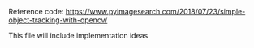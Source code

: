 Reference code: https://www.pyimagesearch.com/2018/07/23/simple-object-tracking-with-opencv/

This file will include implementation ideas

